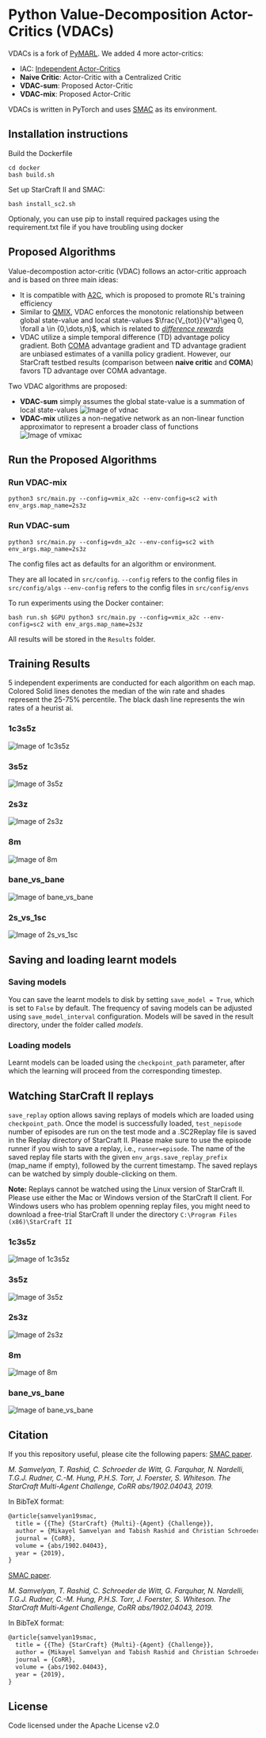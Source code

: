 

# Python Value-Decomposition Actor-Critics (VDACs)

VDACs is a fork of [PyMARL](https://github.com/oxwhirl/pymarl/tree/master/src). We added 4 more actor-critics:
- IAC: [Independent Actor-Critics](https://arxiv.org/abs/1705.08926)
- **Naive Critic**: Actor-Critic with a Centralized Critic
- **VDAC-sum**: Proposed Actor-Critic
- **VDAC-mix**: Proposed Actor-Critic

VDACs is written in PyTorch and uses [SMAC](https://github.com/oxwhirl/smac) as its environment.

## Installation instructions

Build the Dockerfile
```Shell
cd docker
bash build.sh
```
Set up StarCraft II and SMAC:
```Shell
bash install_sc2.sh
```
Optionaly, you can use pip to install required packages using the requirement.txt file if you have troubling using docker
## Proposed Algorithms
Value-decompostion actor-critic (VDAC) follows an actor-critic approach and is based on three main ideas:
- It is compatible with [A2C](https://arxiv.org/abs/1602.01783), which is proposed to promote RL's training efficiency
- Similar to [QMIX](https://arxiv.org/abs/1803.11485), VDAC enforces the monotonic relationship between global state-value and local state-values $\frac{V_{tot}}{V^a}\geq 0, \forall a \in {0,\dots,n}$, which is related to [*difference rewards*](https://pdfs.semanticscholar.org/f5bc/d981ac0cee7e0ba94e738702b30a065ec4d5.pdf)
- VDAC utilize a simple temporal difference (TD) advantage policy gradient. Both [COMA](https://arxiv.org/abs/1705.08926) advantage gradient and TD advantage gradient are unbiased estimates of a vanilla policy gradient. However, our StarCraft testbed results (comparison between **naive critic** and **COMA**) favors TD advantage over COMA advantage.

Two VDAC algorithms are proposed:
- **VDAC-sum** simply assumes the global state-value is a summation of local state-values
![Image of vdnac](https://github.com/hahayonghuming/VDACs/blob/master/train_results/VDN_structure.jpg)
- **VDAC-mix** utilizes a non-negative network as an non-linear function approximator to represent a broader class of functions
![Image of vmixac](https://github.com/hahayonghuming/VDACs/blob/master/train_results/Vmix.jpg)

## Run the Proposed Algorithms
### Run VDAC-mix

```shell
python3 src/main.py --config=vmix_a2c --env-config=sc2 with env_args.map_name=2s3z
```
### Run VDAC-sum
```shell
python3 src/main.py --config=vdn_a2c --env-config=sc2 with env_args.map_name=2s3z
```

The config files act as defaults for an algorithm or environment. 

They are all located in `src/config`.
`--config` refers to the config files in `src/config/algs`
`--env-config` refers to the config files in `src/config/envs`

To run experiments using the Docker container:
```shell
bash run.sh $GPU python3 src/main.py --config=vmix_a2c --env-config=sc2 with env_args.map_name=2s3z
```

All results will be stored in the `Results` folder.

## Training Results
5 independent experiments are conducted for each algorithm on each map. Colored Solid lines denotes the median of the win rate and shades represent the 25-75% percentile. The black dash line represents the win rates of a heurist ai. 
### 1c3s5z
![Image of 1c3s5z](https://github.com/hahayonghuming/VDACs/blob/master/train_results/1c3s5z(1).png)
### 3s5z
![Image of 3s5z](https://github.com/hahayonghuming/VDACs/blob/master/train_results/3s5z(1).png)
### 2s3z
![Image of 2s3z](https://github.com/hahayonghuming/VDACs/blob/master/train_results/2s3z(1).png)
### 8m
![Image of 8m](https://github.com/hahayonghuming/VDACs/blob/master/train_results/8m(1).png)
### bane_vs_bane
![Image of bane_vs_bane](https://github.com/hahayonghuming/VDACs/blob/master/train_results/bane_vs_bane(1).png)
### 2s_vs_1sc
![Image of 2s_vs_1sc](https://github.com/hahayonghuming/VDACs/blob/master/train_results/2s_vs_1sc(1).png)



## Saving and loading learnt models

### Saving models

You can save the learnt models to disk by setting `save_model = True`, which is set to `False` by default. The frequency of saving models can be adjusted using `save_model_interval` configuration. Models will be saved in the result directory, under the folder called *models*.
### Loading models

Learnt models can be loaded using the `checkpoint_path` parameter, after which the learning will proceed from the corresponding timestep. 

## Watching StarCraft II replays

`save_replay` option allows saving replays of models which are loaded using `checkpoint_path`. Once the model is successfully loaded, `test_nepisode` number of episodes are run on the test mode and a .SC2Replay file is saved in the Replay directory of StarCraft II. Please make sure to use the episode runner if you wish to save a replay, i.e., `runner=episode`. The name of the saved replay file starts with the given `env_args.save_replay_prefix` (map_name if empty), followed by the current timestamp. The saved replays can be watched by simply double-clicking on them.

**Note:** Replays cannot be watched using the Linux version of StarCraft II. Please use either the Mac or Windows version of the StarCraft II client. For Windows users who has problem openning replay files, you might need to download a free-trial StarCraft II under the directory ```C:\Program Files (x86)\StarCraft II```
### 1c3s5z
![Image of 1c3s5z](https://github.com/hahayonghuming/VDACs/blob/master/replays/1c3s5z.gif)
### 3s5z
![Image of 3s5z](https://github.com/hahayonghuming/VDACs/blob/master/replays/3s5z.gif)
### 2s3z
![Image of 2s3z](https://github.com/hahayonghuming/VDACs/blob/master/replays/2s3z.gif)
### 8m
![Image of 8m](https://github.com/hahayonghuming/VDACs/blob/master/replays/8m.gif)
### bane_vs_bane
![Image of bane_vs_bane](https://github.com/hahayonghuming/VDACs/blob/master/replays/bane_vs_bane.gif)




## Citation

If you this repository useful, please cite the following papers:
[SMAC paper](https://arxiv.org/abs/1902.04043).

*M. Samvelyan, T. Rashid, C. Schroeder de Witt, G. Farquhar, N. Nardelli, T.G.J. Rudner, C.-M. Hung, P.H.S. Torr, J. Foerster, S. Whiteson. The StarCraft Multi-Agent Challenge, CoRR abs/1902.04043, 2019.*

In BibTeX format:

```tex
@article{samvelyan19smac,
  title = {{The} {StarCraft} {Multi}-{Agent} {Challenge}},
  author = {Mikayel Samvelyan and Tabish Rashid and Christian Schroeder de Witt and Gregory Farquhar and Nantas Nardelli and Tim G. J. Rudner and Chia-Man Hung and Philiph H. S. Torr and Jakob Foerster and Shimon Whiteson},
  journal = {CoRR},
  volume = {abs/1902.04043},
  year = {2019},
}
```

 [SMAC paper](https://arxiv.org/abs/1902.04043).

*M. Samvelyan, T. Rashid, C. Schroeder de Witt, G. Farquhar, N. Nardelli, T.G.J. Rudner, C.-M. Hung, P.H.S. Torr, J. Foerster, S. Whiteson. The StarCraft Multi-Agent Challenge, CoRR abs/1902.04043, 2019.*

In BibTeX format:

```tex
@article{samvelyan19smac,
  title = {{The} {StarCraft} {Multi}-{Agent} {Challenge}},
  author = {Mikayel Samvelyan and Tabish Rashid and Christian Schroeder de Witt and Gregory Farquhar and Nantas Nardelli and Tim G. J. Rudner and Chia-Man Hung and Philiph H. S. Torr and Jakob Foerster and Shimon Whiteson},
  journal = {CoRR},
  volume = {abs/1902.04043},
  year = {2019},
}
```

## License

Code licensed under the Apache License v2.0
